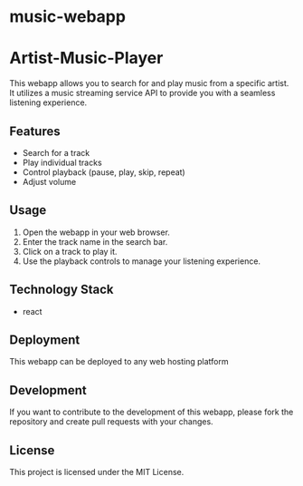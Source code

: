 # music-webapp

# Artist-Music-Player

This webapp allows you to search for and play music from a specific artist. It utilizes a music streaming service API to provide you with a seamless listening experience.

## Features

* Search for a track
* Play individual tracks 
* Control playback (pause, play, skip, repeat)
* Adjust volume

## Usage

1. Open the webapp in your web browser.
2. Enter the track name in the search bar.
3. Click on a track to play it.
4. Use the playback controls to manage your listening experience.

## Technology Stack

* react

## Deployment

This webapp can be deployed to any web hosting platform 

## Development

If you want to contribute to the development of this webapp, please fork the repository and create pull requests with your changes.

## License

This project is licensed under the MIT License.
